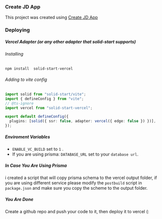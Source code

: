 ### Create JD App

This project was created using [Create JD App](https://github.com/OrJDev/create-jd-app)

### Deploying

##### Vercel Adapter (or any other adapter that solid-start supports)

###### Installing

```bash
npm install  solid-start-vercel
```

###### Adding to vite config

```ts
import solid from "solid-start/vite";
import { defineConfig } from "vite";
// @ts-ignore
import vercel from "solid-start-vercel";

export default defineConfig({
  plugins: [solid({ ssr: false, adapter: vercel({ edge: false }) })],
});
```

##### Enviroment Variables

- `ENABLE_VC_BUILD` set to `1` .
- If you are using prisma: `DATABASE_URL` set to your `database url`.

##### In Case You Are Using Prisma

i created a script that will copy prisma schema to the vercel output folder, if you are using different service please modify the `postbuild` script in `package.json` and make sure you copy the scheme to the output folder.

##### You Are Done

Create a github repo and push your code to it, then deploy it to vercel (:
